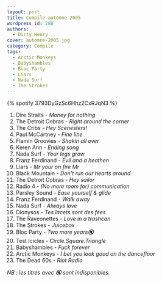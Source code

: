 ```yaml
---
layout: post
title: Compile automne 2005
wordpress_id: 288
authors:
  - Dirty Henry
cover: automne-2005.jpg
category: Compile
tags:
  - Arctic Monkeys
  - Babyshambles
  - Bloc Party
  - Liars
  - Nada Surf
  - The Strokes
---
```


{% spotify 3793DyGzSc6Hhz2CxRJqN3 %}

1. Dire Straits - _Money for nothing_
1. The Detroit Cobras - _Right around the corner_
1. The Cribs - _Hey Scenesters!_
1. Paul McCartney - _Fine line_
1. Flamin Groovies - _Shakin all over_
1. Keren Ann - _Ending song_
1. Nada Surf - _Your legs grow_
1. Franz Ferdinand - _Evil and a heathen_
1. Liars - _Mr your on fire Mr_
1. Black Mountain - _Don't run our hearts around_
1. The Detroit Cobras - _Hey sailor_
1. Radio 4 - _(No more room for) communication_
1. Parsley Sound - _Ease yourself & glide_
1. Franz Ferdinand - _Walk away_
1. Nada Surf - _Always love_
1. Dionysos - _Tes lacets sont des fées_
1. The Raveonettes - _Love in a trashcan_
1. The Strokes - _Juicebox_
1. Bloc Party - _Two more years🔇_
1. Test Icicles - _Circle.Square.Triangle_
1. Babyshambles - _Fuck forever_
1. Arctic Monkeys - _I bet you look good on the dancefloor_
1. The Dead 60s - _Riot Radio_

_NB : les titres avec 🔇 sont indisponibles._
